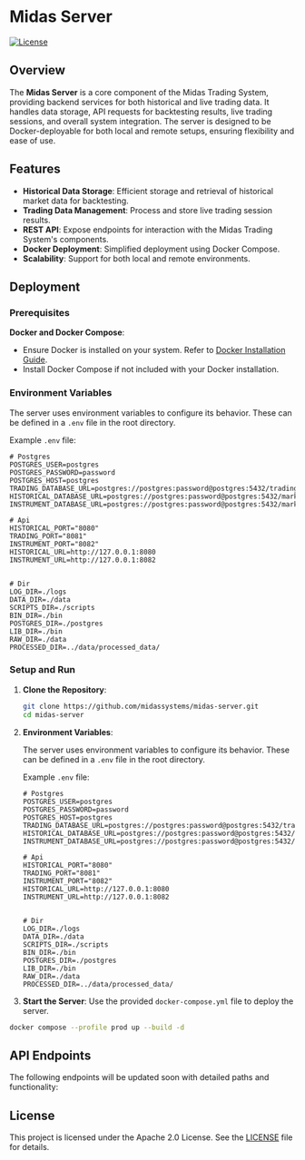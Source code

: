 # Midas Server

[![License](https://img.shields.io/badge/license-Apache%202.0-blue.svg)](LICENSE)

## Overview

The **Midas Server** is a core component of the Midas Trading System, providing backend services for both historical and live trading data. It handles data storage, API requests for backtesting results, live trading sessions, and overall system integration. The server is designed to be Docker-deployable for both local and remote setups, ensuring flexibility and ease of use.

## Features

- **Historical Data Storage**: Efficient storage and retrieval of historical market data for backtesting.
- **Trading Data Management**: Process and store live trading session results.
- **REST API**: Expose endpoints for interaction with the Midas Trading System's components.
- **Docker Deployment**: Simplified deployment using Docker Compose.
- **Scalability**: Support for both local and remote environments.

## Deployment

### Prerequisites

**Docker and Docker Compose**:

- Ensure Docker is installed on your system. Refer to [Docker Installation Guide](https://docs.docker.com/get-docker/).
- Install Docker Compose if not included with your Docker installation.

### Environment Variables

The server uses environment variables to configure its behavior. These can be defined in a `.env` file in the root directory.

Example `.env` file:

```env
# Postgres
POSTGRES_USER=postgres
POSTGRES_PASSWORD=password
POSTGRES_HOST=postgres
TRADING_DATABASE_URL=postgres://postgres:password@postgres:5432/trading_data
HISTORICAL_DATABASE_URL=postgres://postgres:password@postgres:5432/market_data
INSTRUMENT_DATABASE_URL=postgres://postgres:password@postgres:5432/market_data

# Api
HISTORICAL_PORT="8080"
TRADING_PORT="8081"
INSTRUMENT_PORT="8082"
HISTORICAL_URL=http://127.0.0.1:8080
INSTRUMENT_URL=http://127.0.0.1:8082


# Dir
LOG_DIR=./logs
DATA_DIR=./data
SCRIPTS_DIR=./scripts
BIN_DIR=./bin
POSTGRES_DIR=./postgres
LIB_DIR=./bin
RAW_DIR=./data
PROCESSED_DIR=../data/processed_data/
```

### Setup and Run

1. **Clone the Repository**:

   ```bash
   git clone https://github.com/midassystems/midas-server.git
   cd midas-server
   ```

2. **Environment Variables**:

   The server uses environment variables to configure its behavior. These can be defined in a `.env` file in the root directory.

   Example `.env` file:

   ```env
   # Postgres
   POSTGRES_USER=postgres
   POSTGRES_PASSWORD=password
   POSTGRES_HOST=postgres
   TRADING_DATABASE_URL=postgres://postgres:password@postgres:5432/trading_data
   HISTORICAL_DATABASE_URL=postgres://postgres:password@postgres:5432/market_data
   INSTRUMENT_DATABASE_URL=postgres://postgres:password@postgres:5432/market_data

   # Api
   HISTORICAL_PORT="8080"
   TRADING_PORT="8081"
   INSTRUMENT_PORT="8082"
   HISTORICAL_URL=http://127.0.0.1:8080
   INSTRUMENT_URL=http://127.0.0.1:8082


   # Dir
   LOG_DIR=./logs
   DATA_DIR=./data
   SCRIPTS_DIR=./scripts
   BIN_DIR=./bin
   POSTGRES_DIR=./postgres
   LIB_DIR=./bin
   RAW_DIR=./data
   PROCESSED_DIR=../data/processed_data/
   ```

3. **Start the Server**:
   Use the provided `docker-compose.yml` file to deploy the server.

```bash
docker compose --profile prod up --build -d
```

## API Endpoints

The following endpoints will be updated soon with detailed paths and functionality:

## License

This project is licensed under the Apache 2.0 License. See the [LICENSE](LICENSE) file for details.
